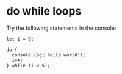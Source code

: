 # do while loops

Try the following statements in the console:

```
let i = 0;

do {
  console.log('hello world');
  i++;
} while (i < 5);
```
